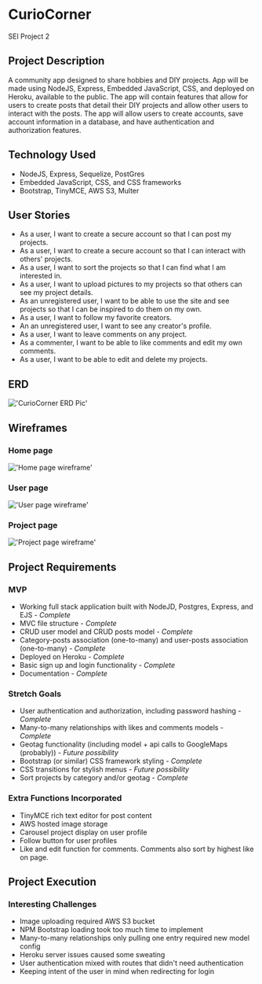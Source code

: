 # CurioCorner
SEI Project 2

## Project Description
A community app designed to share hobbies and DIY projects. App will be made using NodeJS, Express, Embedded JavaScript, CSS, and deployed on Heroku, available to the public. The app will contain features that allow for users to create posts that detail their DIY projects and allow other users to interact with the posts. The app will allow users to create accounts, save account information in a database, and have authentication and authorization features.  


## Technology Used
- NodeJS, Express, Sequelize, PostGres
- Embedded JavaScript, CSS, and CSS frameworks
- Bootstrap, TinyMCE, AWS S3, Multer


## User Stories
- As a user, I want to create a secure account so that I can post my projects. 
- As a user, I want to create a secure account so that I can interact with others' projects. 
- As a user, I want to sort the projects so that I can find what I am interested in. 
- As a user, I want to upload pictures to my projects so that others can see my project details. 
- As an unregistered user, I want to be able to use the site and see projects so that I can be inspired to do them on my own. 
- As a user, I want to follow my favorite creators. 
- An an unregistered user, I want to see any creator's profile. 
- As a user, I want to leave comments on any project. 
- As a commenter, I want to be able to like comments and edit my own comments.
- As a user, I want to be able to edit and delete my projects.


## ERD
!['CurioCorner ERD Pic'](https://i.imgur.com/RzbHREC.jpg)

## Wireframes
### Home page
!['Home page wireframe'](https://i.imgur.com/YTYLyt6.png)

### User page
!['User page wireframe'](https://i.imgur.com/oVwQmee.png)

### Project page
!['Project page wireframe'](https://i.imgur.com/PIyh8vG.png)

## Project Requirements
### MVP
- Working full stack application built with NodeJD, Postgres, Express, and EJS - *Complete*
- MVC file structure - *Complete*
- CRUD user model and CRUD posts model - *Complete*
- Category-posts association (one-to-many) and user-posts association (one-to-many) - *Complete*
- Deployed on Heroku - *Complete*
- Basic sign up and login functionality - *Complete*
- Documentation - *Complete*

### Stretch Goals
- User authentication and authorization, including password hashing - *Complete*
- Many-to-many relationships with likes and comments models - *Complete*
- Geotag functionality (including model + api calls to GoogleMaps (probably)) - *Future possibility*
- Bootstrap (or similar) CSS framework styling - *Complete*
- CSS transitions for stylish menus - *Future possibility*
- Sort projects by category and/or geotag - *Complete*

### Extra Functions Incorporated
- TinyMCE rich text editor for post content
- AWS hosted image storage
- Carousel project display on user profile
- Follow button for user profiles
- Like and edit function for comments. Comments also sort by highest like on page.

## Project Execution

### Interesting Challenges
- Image uploading required AWS S3 bucket
- NPM Bootstrap loading took too much time to implement
- Many-to-many relationships only pulling one entry required new model config
- Heroku server issues caused some sweating
- User authentication mixed with routes that didn't need authentication
- Keeping intent of the user in mind when redirecting for login
